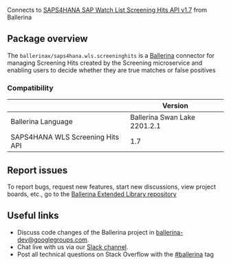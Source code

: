 Connects to [SAPS4HANA SAP Watch List Screening Hits API v1.7](https://api.sap.com/api/ScreeningHits/resource) from Ballerina

## Package overview
The `ballerinax/saps4hana.wls.screeninghits` is a [Ballerina](https://ballerina.io/) connector for managing Screening Hits created by the Screening microservice and enabling users to decide whether they are true matches or false positives

### Compatibility
|                                   | Version                      |
|-----------------------------------|------------------------------|
| Ballerina Language                | Ballerina Swan Lake 2201.2.1 |
| SAPS4HANA WLS Screening Hits API  | 1.7                          |
 
## Report issues
To report bugs, request new features, start new discussions, view project boards, etc., go to the [Ballerina Extended Library repository](https://github.com/ballerina-platform/ballerina-extended-library)

## Useful links
- Discuss code changes of the Ballerina project in [ballerina-dev@googlegroups.com](mailto:ballerina-dev@googlegroups.com).
- Chat live with us via our [Slack channel](https://ballerina.io/community/slack/).
- Post all technical questions on Stack Overflow with the [#ballerina](https://stackoverflow.com/questions/tagged/ballerina) tag
